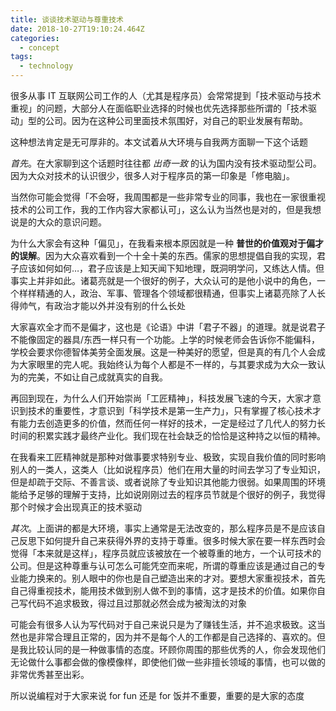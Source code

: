 ```yaml
---
title: 谈谈技术驱动与尊重技术
date: 2018-10-27T19:10:24.464Z
categories:
  - concept
tags:
  - technology
---
```


很多从事 IT 互联网公司工作的人（尤其是程序员）会常常提到「技术驱动与技术重视」的问题，大部分人在面临职业选择的时候也优先选择那些所谓的「技术驱动」型的公司。因为在这种公司里面技术氛围好，对自己的职业发展有帮助。

这种想法肯定是无可厚非的。本文试着从大环境与自我两方面聊一下这个话题

*首先*。在大家聊到这个话题时往往都 *出奇一致* 的认为国内没有技术驱动型公司。因为大众对技术的认识很少，很多人对于程序员的第一印象是「修电脑」。

当然你可能会觉得「不会呀，我周围都是一些非常专业的同事，我也在一家很重视技术的公司工作，我的工作内容大家都认可」，这么认为当然也是对的，但是我想说是的大众的意识问题。

为什么大家会有这种「偏见」，在我看来根本原因就是一种 **普世的价值观对于偏才的误解**。因为大众喜欢看到一个十全十美的东西。儒家的思想提倡自我的实现，君子应该如何如何…，君子应该是上知天闻下知地理，既洞明学问，又练达人情。但事实上并非如此。诸葛亮就是一个很好的例子，大众认可的是他小说中的角色，一个样样精通的人，政治、军事、管理各个领域都很精通，但事实上诸葛亮除了人长得帅气，有政治才能以外并没有别的什么长处

大家喜欢全才而不是偏才，这也是《论语》中讲「君子不器」的道理。就是说君子不能像固定的器具/东西一样只有一个功能。上学的时候老师会告诉你不能偏科，学校会要求你德智体美劳全面发展。这是一种美好的愿望，但是真的有几个人会成为大家眼里的完人呢。我始终认为每个人都是不一样的，与其要求成为大众一致认为的完美，不如让自己成就真实的自我。

再回到现在，为什么人们开始崇尚「工匠精神」，科技发展飞速的今天，大家才意识到技术的重要性，才意识到「科学技术是第一生产力」，只有掌握了核心技术才有能力去创造更多的价值，然而任何一样好的技术，一定是经过了几代人的努力长时间的积累实践才最终产业化。我们现在社会缺乏的恰恰是这种持之以恒的精神。

在我看来工匠精神就是那种对做事要求特别专业、极致，实现自我价值的同时影响别人的一类人，这类人（比如说程序员）他们在用大量的时间去学习了专业知识，但是却疏于交际、不善言谈、或者说除了专业知识其他能力很弱。如果周围的环境能给予足够的理解于支持，比如说刚刚过去的程序员节就是个很好的例子，我觉得那个时候才会出现真正的技术驱动

*其次*。上面讲的都是大环境，事实上通常是无法改变的，那么程序员是不是应该自己反思下如何提升自己来获得外界的支持于尊重。很多时候大家在要一样东西时会觉得「本来就是这样」，程序员就应该被放在一个被尊重的地方，一个认可技术的公司。但是这种尊重与认可怎么可能凭空而来呢，所谓的尊重应该是通过自己的专业能力换来的。别人眼中的你也是自己塑造出来的才对。要想大家重视技术，首先自己得重视技术，能用技术做到别人做不到的事情，这才是技术的价值。如果你自己写代码不追求极致，得过且过那就必然会成为被淘汰的对象

可能会有很多人认为写代码对于自己来说只是为了赚钱生活，并不追求极致。这当然也是非常合理且正常的，因为并不是每个人的工作都是自己选择的、喜欢的。但是我比较认同的是一种做事情的态度。环顾你周围的那些优秀的人，你会发现他们无论做什么事都会做的像模像样，即使他们做一些非擅长领域的事情，也可以做的非常优秀甚至出彩。

所以说编程对于大家来说 for fun 还是 for 饭并不重要，重要的是大家的态度